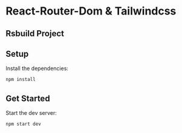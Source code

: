 # React-Router-Dom & Tailwindcss

## Rsbuild Project

## Setup

Install the dependencies:

```bash
npm install
```

## Get Started

Start the dev server:

```bash
npm start dev
```
